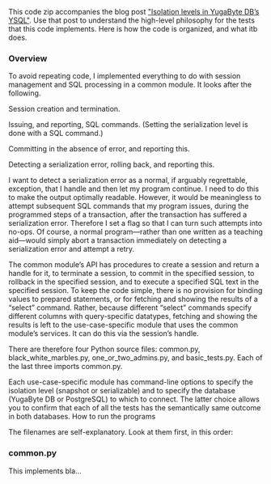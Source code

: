This code zip accompanies the blog post
["Isolation levels in YugaByte DB’s YSQL"](https://blog.yugabyte.com/relational-data-modeling-with-foreign-keys-in-a-distributed-sql-database/). Use that post to understand the high-level philosophy for the tests that this code implements. Here is how the code is organized, and what itb does.

### Overview
To avoid repeating code, I implemented everything to do with session management and SQL processing in a common module. It looks after the following.

Session creation and termination.

Issuing, and reporting, SQL commands. (Setting the serialization level is done with a SQL command.)

Committing in the absence of error, and reporting this.

Detecting a serialization error, rolling back, and reporting this.


I want to detect a serialization error as a normal, if arguably regrettable, exception, that I handle and then let my program continue. I need to do this to make the output optimally readable. However, it would be meaningless to attempt subsequent SQL commands that my program issues, during the programmed steps of a transaction, after the transaction has suffered a serialization error. Therefore I set a flag so that I can turn such attempts into no-ops. Of course, a normal program—rather than one written as a teaching aid—would simply abort a transaction immediately on detecting a serialization error and attempt a retry.


The common module’s API has procedures to create a session and return a handle for it, to terminate a session, to commit in the specified session, to rollback in the specified session, and to execute a specified SQL text in the specified session. To keep the code simple, there is no provision for binding values to prepared statements, or for fetching and showing the results of a “select” command. Rather, because different “select” commands specify different columns with query-specific datatypes, fetching and showing the results is left to the use-case-specific module that uses the common module’s services. It can do this via the session’s handle.

There are therefore four Python source files: common.py, black_white_marbles.py, one_or_two_admins.py, and basic_tests.py. Each of the last three imports common.py.

Each use-case-specific module has command-line options to specify the isolation level (snapshot or serializable) and to specify the database (YugaByte DB or PostgreSQL) to which to connect. The latter choice allows you to confirm that each of all the tests has the semantically same outcome in both databases.
How to run the programs







The filenames are self-explanatory. Look at them first, in this order:

### common.py
This implements bla...

